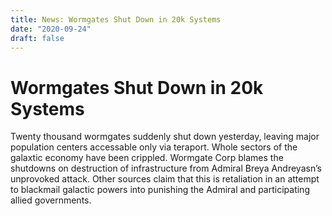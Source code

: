 ```yaml
---
title: News: Wormgates Shut Down in 20k Systems
date: "2020-09-24"
draft: false
---
```



# Wormgates Shut Down in 20k Systems


Twenty thousand wormgates suddenly shut down yesterday, leaving major population centers accessable only via teraport. Whole sectors of the galaxtic economy have been crippled. 
Wormgate Corp blames the shutdowns on destruction of infrastructure from Admiral Breya Andreyasn’s unprovoked attack. 
Other sources claim that this is retaliation in an attempt to blackmail galactic powers into punishing the Admiral and participating allied governments. 
